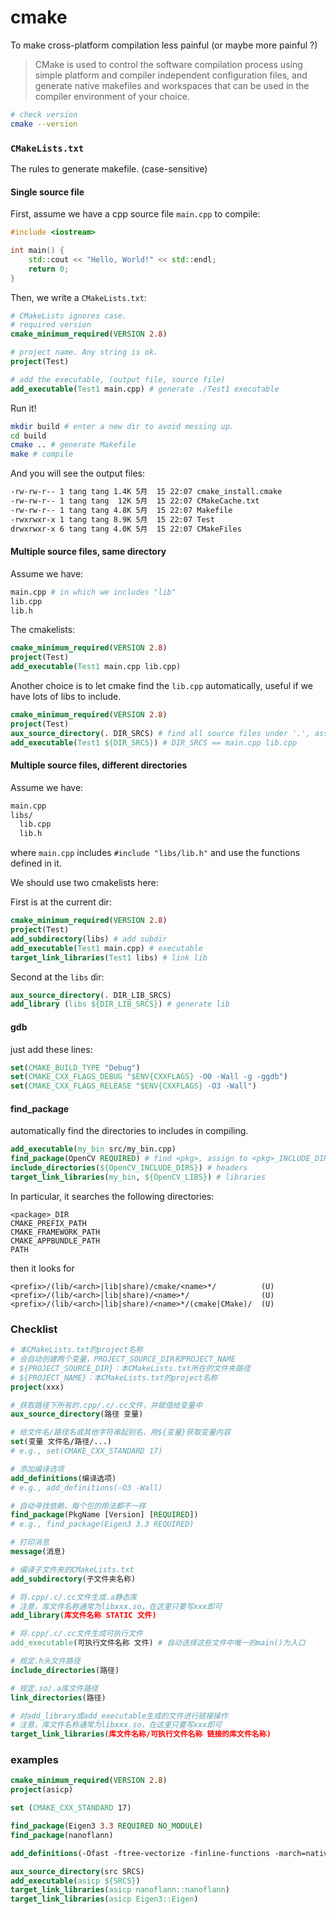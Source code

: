 # cmake

To make cross-platform compilation less painful (or maybe more painful ?)

> CMake is used to control the software compilation process using simple platform and compiler independent configuration files, and generate native makefiles and workspaces that can be used in the compiler environment of your choice.

```bash
# check version
cmake --version
```



### `CMakeLists.txt`

The rules to generate makefile. (case-sensitive)

#### Single source file

First, assume we have a cpp source file `main.cpp` to compile:

```c++
#include <iostream>

int main() {
    std::cout << "Hello, World!" << std::endl;
    return 0;
}
```

Then, we write a `CMakeLists.txt`:

```cmake
# CMakeLists ignores case.
# required version
cmake_minimum_required(VERSION 2.8)

# project name. Any string is ok.
project(Test)

# add the executable, (output file, source file)
add_executable(Test1 main.cpp) # generate ./Test1 executable
```

Run it! 

```bash
mkdir build # enter a new dir to avoid messing up.
cd build
cmake .. # generate Makefile
make # compile
```

And you will see the output files:

```bash
-rw-rw-r-- 1 tang tang 1.4K 5月  15 22:07 cmake_install.cmake
-rw-rw-r-- 1 tang tang  12K 5月  15 22:07 CMakeCache.txt
-rw-rw-r-- 1 tang tang 4.8K 5月  15 22:07 Makefile
-rwxrwxr-x 1 tang tang 8.9K 5月  15 22:07 Test
drwxrwxr-x 6 tang tang 4.0K 5月  15 22:07 CMakeFiles
```

#### Multiple source files, same directory

Assume we have:

```bash
main.cpp # in which we includes "lib"
lib.cpp
lib.h
```

The cmakelists:

```cmake
cmake_minimum_required(VERSION 2.8)
project(Test)
add_executable(Test1 main.cpp lib.cpp)
```

Another choice is to let cmake find the `lib.cpp` automatically, useful if we have lots of libs to include.

```cmake
cmake_minimum_required(VERSION 2.8)
project(Test)
aux_source_directory(. DIR_SRCS) # find all source files under '.', assign to variable DIR_SRCS
add_executable(Test1 ${DIR_SRCS}) # DIR_SRCS == main.cpp lib.cpp
```



#### Multiple source files, different directories

Assume we have:

```bash
main.cpp
libs/
  lib.cpp
  lib.h
```

where `main.cpp` includes `#include "libs/lib.h"` and use the functions defined in it.

We should use two cmakelists here:

First is at the current dir:

```cmake
cmake_minimum_required(VERSION 2.8)
project(Test)
add_subdirectory(libs) # add subdir
add_executable(Test1 main.cpp) # executable
target_link_libraries(Test1 libs) # link lib
```

Second at the `libs` dir:

```cmake
aux_source_directory(. DIR_LIB_SRCS)
add_library (libs ${DIR_LIB_SRCS}) # generate lib
```



#### gdb

just add these lines:

```cmake
set(CMAKE_BUILD_TYPE "Debug")
set(CMAKE_CXX_FLAGS_DEBUG "$ENV{CXXFLAGS} -O0 -Wall -g -ggdb")
set(CMAKE_CXX_FLAGS_RELEASE "$ENV{CXXFLAGS} -O3 -Wall")
```



#### find_package

automatically find the directories to includes in compiling.

```cmake
add_executable(my_bin src/my_bin.cpp)
find_package(OpenCV REQUIRED) # find <pkg>, assign to <pkg>_INCLUDE_DIRS
include_directories(${OpenCV_INCLUDE_DIRS}) # headers
target_link_libraries(my_bin, ${OpenCV_LIBS}) # libraries
```

In particular, it searches the following directories:

```
<package>_DIR
CMAKE_PREFIX_PATH
CMAKE_FRAMEWORK_PATH
CMAKE_APPBUNDLE_PATH
PATH
```

then it looks for

```
<prefix>/(lib/<arch>|lib|share)/cmake/<name>*/          (U)
<prefix>/(lib/<arch>|lib|share)/<name>*/                (U)
<prefix>/(lib/<arch>|lib|share)/<name>*/(cmake|CMake)/  (U)
```





### Checklist

```cmake
# 本CMakeLists.txt的project名称
# 会自动创建两个变量，PROJECT_SOURCE_DIR和PROJECT_NAME
# ${PROJECT_SOURCE_DIR}：本CMakeLists.txt所在的文件夹路径
# ${PROJECT_NAME}：本CMakeLists.txt的project名称
project(xxx)

# 获取路径下所有的.cpp/.c/.cc文件，并赋值给变量中
aux_source_directory(路径 变量)

# 给文件名/路径名或其他字符串起别名，用${变量}获取变量内容
set(变量 文件名/路径/...)
# e.g., set(CMAKE_CXX_STANDARD 17)

# 添加编译选项
add_definitions(编译选项)
# e.g., add_definitions(-O3 -Wall)

# 自动寻找依赖，每个包的用法都不一样
find_package(PkgName [Version] [REQUIRED])
# e.g., find_package(Eigen3 3.3 REQUIRED)

# 打印消息
message(消息)

# 编译子文件夹的CMakeLists.txt
add_subdirectory(子文件夹名称)

# 将.cpp/.c/.cc文件生成.a静态库
# 注意，库文件名称通常为libxxx.so，在这里只要写xxx即可
add_library(库文件名称 STATIC 文件)

# 将.cpp/.c/.cc文件生成可执行文件
add_executable(可执行文件名称 文件) # 自动选择这些文件中唯一的main()为入口

# 规定.h头文件路径
include_directories(路径)

# 规定.so/.a库文件路径
link_directories(路径)

# 对add_library或add_executable生成的文件进行链接操作
# 注意，库文件名称通常为libxxx.so，在这里只要写xxx即可
target_link_libraries(库文件名称/可执行文件名称 链接的库文件名称)
```



### examples

```cmake
cmake_minimum_required(VERSION 2.8)
project(asicp)

set (CMAKE_CXX_STANDARD 17)

find_package(Eigen3 3.3 REQUIRED NO_MODULE)
find_package(nanoflann)

add_definitions(-Ofast -ftree-vectorize -finline-functions -march=native -flto)

aux_source_directory(src SRCS)
add_executable(asicp ${SRCS})
target_link_libraries(asicp nanoflann::nanoflann)
target_link_libraries(asicp Eigen3::Eigen)

```

